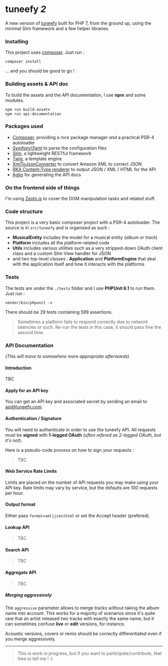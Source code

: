 # tuneefy _2_

A new version of [tuneefy](http://tuneefy.com) built for PHP 7, from the ground up, using the minimal Slim framework and a few helper libraries.

### Installing

This project uses [composer](https://getcomposer.org/). Just run :

    composer install

 ... and you should be good to go !

### Building assets & API doc

To build the assets and the API documentation, I use **npm** and some modules.

    npm run build-assets
    npm run api-documentation

### Packages used

  - [Composer](https://getcomposer.org/), providing a nice package manager *and* a practical PSR-4 autoloader
  - [Symfony\Yaml](http://symfony.com/doc/current/components/yaml/introduction.html) to parse the configuration files
  - [Slim](http://www.slimframework.com/), a lightweight RESTful framework
  - [Twig](http://twig.sensiolabs.org/), a template engine
  - [XmlToJsonConverter](https://github.com/markwilson/xml-to-json) to convert Amazon XML to correct JSON
  - [RKA Content-Type renderer](https://github.com/akrabat/rka-content-type-renderer) to output JSON / XML / HTML for the API
  - [Aglio](https://github.com/danielgtaylor/aglio) for generating the API docs

### On the frontend side of things

I'm using [Zepto.js](http://zeptojs.com) to cover the DOM manipulation tasks and related stuff.

### Code structure

This project is a very basic composer project with a PSR-4 autoloader.
The source is in `src/tuneefy` and is organised as such :

  * **MusicalEntity** includes the model for a musical entity (_album or track_)
  * **Platform** includes all the platform-related code
  * **Utils** includes various utilities such as a very stripped-down OAuth client class and a custom Slim View handler for JSON
  * and two top-level classes : **Application** and **PlatformEngine** that deal with the application itself and how it interacts with the platforms

### Tests

The tests are under the `./tests` folder and I use **PHPUnit 6.1** to run them.
Just run :

    vendor/bin/phpunit -v

There should be 29 tests containing 599 assertions.

> Sometimes a platform fails to respond correctly due to network latencies or such. Re-run the tests in this case, it should pass fine the second time.

### API Documentation
(_This will move to somewhere more appropriate afterwards_)

#### Introduction

TBC

#### Apply for an API key

You can get an API key and associated secret by sending an email to api@tuneefy.com.

#### Authentication / Signature

You will need to authenticate in order to use the tuneefy API. All requests must be **signed** with **1-legged OAuth** (_often refered as 2-legged OAuth, but it's not_).

Here is a pseudo-code process on how to sign your requests :

> TBC

#### Web Service Rate Limits

Limits are placed on the number of API requests you may make using your API key. Rate limits may vary by service, but the defaults are 100 requests per hour.

#### Output format

Either pass `format=xml|json|html` or set the Accept header (prefered).

#### Lookup API

> TBC

#### Search API

> TBC

#### Aggregate API

> TBC

##### Merging aggressively

The `aggressive` parameter allows to merge tracks without taking the album name into account. This works for a majority of scenarios since it's quite rare that an artist released two tracks with exactly the same name, but it can sometimes confuse **live** or **edit** versions, for instance.

Acoustic versions, covers or remix should be correctly differentiated even if you merge aggressively.


- - -

> This is work in progress, but if you want to participate/contribute, feel free to tell me ! :)
